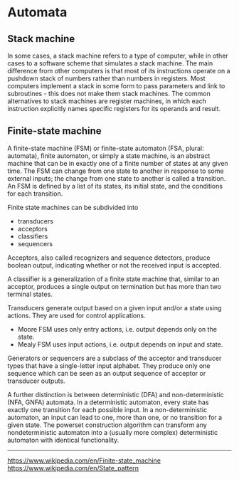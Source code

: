 # Automata

## Stack machine
In some cases, a stack machine refers to a type of computer, while in other cases to a software scheme that simulates a stack machine. The main difference from other computers is that most of its instructions operate on a pushdown stack of numbers rather than numbers in registers. Most computers implement a stack in some form to pass parameters and link to subroutines - this does not make them stack machines. The common alternatives to stack machines are register machines, in which each instruction explicitly names specific registers for its operands and result.

## Finite-state machine

A finite-state machine (FSM) or finite-state automaton (FSA, plural: automata), finite automaton, or simply a state machine, is an abstract machine that can be in exactly one of a finite number of states at any given time. The FSM can change from one state to another in response to some external inputs; the change from one state to another is called a transition. An FSM is defined by a list of its states, its initial state, and the conditions for each transition.

Finite state machines can be subdivided into 
- transducers
- acceptors
- classifiers
- sequencers

Acceptors, also called recognizers and sequence detectors, produce boolean output, indicating whether or not the received input is accepted.

A classifier is a generalization of a finite state machine that, similar to an acceptor, produces a single output on termination but has more than two terminal states.

Transducers generate output based on a given input and/or a state using actions. They are used for control applications.
- Moore FSM uses only entry actions, i.e. output depends only on the state.
- Mealy FSM uses input actions, i.e. output depends on input and state.

Generators or sequencers are a subclass of the acceptor and transducer types that have a single-letter input alphabet. They produce only one sequence which can be seen as an output sequence of acceptor or transducer outputs.

A further distinction is between deterministic (DFA) and non-deterministic (NFA, GNFA) automata. In a deterministic automaton, every state has exactly one transition for each possible input. In a non-deterministic automaton, an input can lead to one, more than one, or no transition for a given state. The powerset construction algorithm can transform any nondeterministic automaton into a (usually more complex) deterministic automaton with identical functionality.


---
https://www.wikipedia.com/en/Finite-state_machine
https://www.wikipedia.com/en/State_pattern
